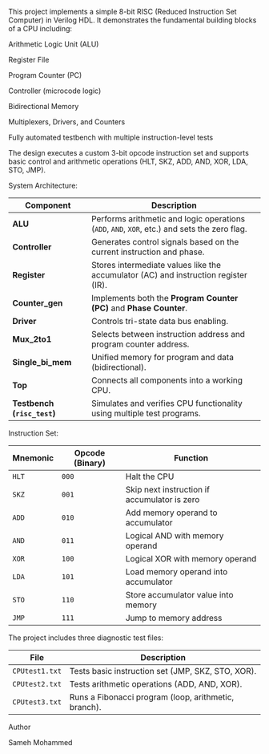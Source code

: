 This project implements a simple 8-bit RISC (Reduced Instruction Set Computer) in Verilog HDL.
It demonstrates the fundamental building blocks of a CPU including:

Arithmetic Logic Unit (ALU)

Register File

Program Counter (PC)

Controller (microcode logic)

Bidirectional Memory

Multiplexers, Drivers, and Counters

Fully automated testbench with multiple instruction-level tests

The design executes a custom 3-bit opcode instruction set and supports basic control and arithmetic operations (HLT, SKZ, ADD, AND, XOR, LDA, STO, JMP).

System Architecture:

| Component                   | Description                                                                                  |
| --------------------------- | -------------------------------------------------------------------------------------------- |
| **ALU**                     | Performs arithmetic and logic operations (`ADD`, `AND`, `XOR`, etc.) and sets the zero flag. |
| **Controller**              | Generates control signals based on the current instruction and phase.                        |
| **Register**                | Stores intermediate values like the accumulator (AC) and instruction register (IR).          |
| **Counter_gen**             | Implements both the **Program Counter (PC)** and **Phase Counter**.                          |
| **Driver**                  | Controls tri-state data bus enabling.                                                        |
| **Mux_2to1**                | Selects between instruction address and program counter address.                             |
| **Single_bi_mem**           | Unified memory for program and data (bidirectional).                                         |
| **Top**                     | Connects all components into a working CPU.                                                  |
| **Testbench (`risc_test`)** | Simulates and verifies CPU functionality using multiple test programs.                       |


Instruction Set:

| Mnemonic | Opcode (Binary) | Function                                     |
| -------- | --------------- | -------------------------------------------- |
| `HLT`    | `000`           | Halt the CPU                                 |
| `SKZ`    | `001`           | Skip next instruction if accumulator is zero |
| `ADD`    | `010`           | Add memory operand to accumulator            |
| `AND`    | `011`           | Logical AND with memory operand              |
| `XOR`    | `100`           | Logical XOR with memory operand              |
| `LDA`    | `101`           | Load memory operand into accumulator         |
| `STO`    | `110`           | Store accumulator value into memory          |
| `JMP`    | `111`           | Jump to memory address                       |


The project includes three diagnostic test files:

| File           | Description                                          |
| -------------- | ---------------------------------------------------- |
| `CPUtest1.txt` | Tests basic instruction set (JMP, SKZ, STO, XOR).    |
| `CPUtest2.txt` | Tests arithmetic operations (ADD, AND, XOR).         |
| `CPUtest3.txt` | Runs a Fibonacci program (loop, arithmetic, branch). |


Author

Sameh Mohammed
